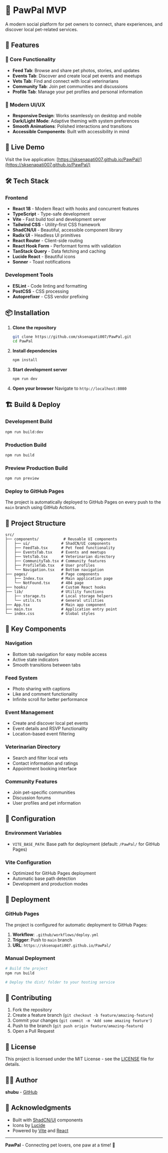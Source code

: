# 🐾 PawPal MVP

A modern social platform for pet owners to connect, share experiences, and discover local pet-related services.

## 🌟 Features

### 📱 Core Functionality
- **Feed Tab**: Browse and share pet photos, stories, and updates
- **Events Tab**: Discover and create local pet events and meetups
- **Vets Tab**: Find and connect with local veterinarians
- **Community Tab**: Join pet communities and discussions
- **Profile Tab**: Manage your pet profiles and personal information

### 🎨 Modern UI/UX
- **Responsive Design**: Works seamlessly on desktop and mobile
- **Dark/Light Mode**: Adaptive theming with system preferences
- **Smooth Animations**: Polished interactions and transitions
- **Accessible Components**: Built with accessibility in mind

## 🚀 Live Demo

Visit the live application: [https://sksenapati007.github.io/PawPal/](https://sksenapati007.github.io/PawPal/)

## 🛠️ Tech Stack

### Frontend
- **React 18** - Modern React with hooks and concurrent features
- **TypeScript** - Type-safe development
- **Vite** - Fast build tool and development server
- **Tailwind CSS** - Utility-first CSS framework
- **ShadCN/UI** - Beautiful, accessible component library
- **Radix UI** - Headless UI primitives
- **React Router** - Client-side routing
- **React Hook Form** - Performant forms with validation
- **TanStack Query** - Data fetching and caching
- **Lucide React** - Beautiful icons
- **Sonner** - Toast notifications

### Development Tools
- **ESLint** - Code linting and formatting
- **PostCSS** - CSS processing
- **Autoprefixer** - CSS vendor prefixing

## 📦 Installation

1. **Clone the repository**
   ```bash
   git clone https://github.com/sksenapati007/PawPal.git
   cd PawPal
   ```

2. **Install dependencies**
   ```bash
   npm install
   ```

3. **Start development server**
   ```bash
   npm run dev
   ```

4. **Open your browser**
   Navigate to `http://localhost:8080`

## 🏗️ Build & Deploy

### Development Build
```bash
npm run build:dev
```

### Production Build
```bash
npm run build
```

### Preview Production Build
```bash
npm run preview
```

### Deploy to GitHub Pages
The project is automatically deployed to GitHub Pages on every push to the `main` branch using GitHub Actions.

## 📁 Project Structure

```
src/
├── components/           # Reusable UI components
│   ├── ui/              # ShadCN/UI components
│   ├── FeedTab.tsx      # Pet feed functionality
│   ├── EventsTab.tsx    # Events and meetups
│   ├── VetsTab.tsx      # Veterinarian directory
│   ├── CommunityTab.tsx # Community features
│   ├── ProfileTab.tsx   # User profiles
│   └── Navigation.tsx   # Bottom navigation
├── pages/               # Page components
│   ├── Index.tsx        # Main application page
│   └── NotFound.tsx     # 404 page
├── hooks/               # Custom React hooks
├── lib/                 # Utility functions
│   ├── storage.ts       # Local storage helpers
│   └── utils.ts         # General utilities
├── App.tsx              # Main app component
├── main.tsx             # Application entry point
└── index.css            # Global styles
```

## 🎯 Key Components

### Navigation
- Bottom tab navigation for easy mobile access
- Active state indicators
- Smooth transitions between tabs

### Feed System
- Photo sharing with captions
- Like and comment functionality
- Infinite scroll for better performance

### Event Management
- Create and discover local pet events
- Event details and RSVP functionality
- Location-based event filtering

### Veterinarian Directory
- Search and filter local vets
- Contact information and ratings
- Appointment booking interface

### Community Features
- Join pet-specific communities
- Discussion forums
- User profiles and pet information

## 🔧 Configuration

### Environment Variables
- `VITE_BASE_PATH`: Base path for deployment (default: `/PawPal/` for GitHub Pages)

### Vite Configuration
- Optimized for GitHub Pages deployment
- Automatic base path detection
- Development and production modes

## 🚀 Deployment

### GitHub Pages
The project is configured for automatic deployment to GitHub Pages:

1. **Workflow**: `.github/workflows/deploy.yml`
2. **Trigger**: Push to `main` branch
3. **URL**: `https://sksenapati007.github.io/PawPal/`

### Manual Deployment
```bash
# Build the project
npm run build

# Deploy the dist/ folder to your hosting service
```

## 🤝 Contributing

1. Fork the repository
2. Create a feature branch (`git checkout -b feature/amazing-feature`)
3. Commit your changes (`git commit -m 'Add some amazing feature'`)
4. Push to the branch (`git push origin feature/amazing-feature`)
5. Open a Pull Request

## 📝 License

This project is licensed under the MIT License - see the [LICENSE](LICENSE) file for details.

## 👨‍💻 Author

**shubu** - [GitHub](https://github.com/sksenapati007)

## 🙏 Acknowledgments

- Built with [ShadCN/UI](https://ui.shadcn.com/) components
- Icons by [Lucide](https://lucide.dev/)
- Powered by [Vite](https://vitejs.dev/) and [React](https://react.dev/)

---

**PawPal** - Connecting pet lovers, one paw at a time! 🐾